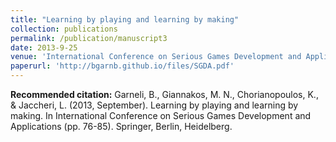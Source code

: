 ```yaml
---
title: "Learning by playing and learning by making"
collection: publications
permalink: /publication/manuscript3
date: 2013-9-25
venue: 'International Conference on Serious Games Development and Applications'
paperurl: 'http://bgarnb.github.io/files/SGDA.pdf'
---
```


<b> Recommended citation:</b> Garneli, B., Giannakos, M. N., Chorianopoulos, K., & Jaccheri, L. (2013, September). Learning by playing and learning by making. In International Conference on Serious Games Development and Applications (pp. 76-85). Springer, Berlin, Heidelberg.

